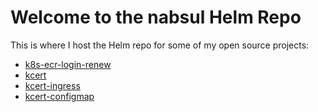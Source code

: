 # Welcome to the nabsul Helm Repo

This is where I host the Helm repo for some of my open source projects:

- [k8s-ecr-login-renew](https://github.com/nabsul/k8s-ecr-login-renew)
- [kcert](https://github.com/nabsul/kcert)
- [kcert-ingress](https://github.com/nabsul/kcert)
- [kcert-configmap](https://github.com/nabsul/kcert)
